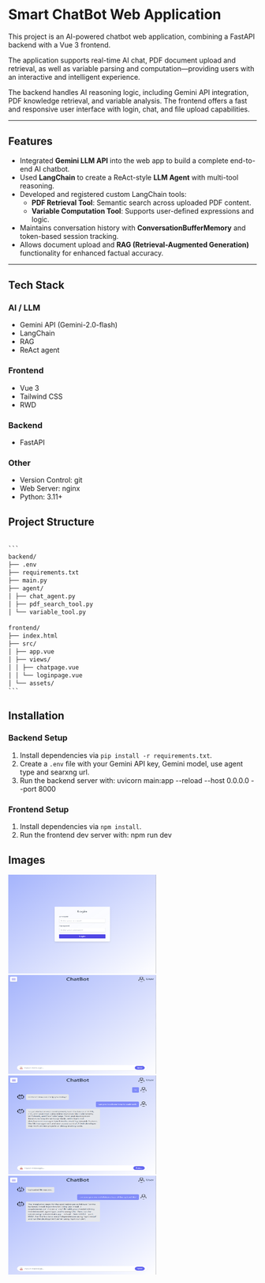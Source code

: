 # Smart ChatBot Web Application
This project is an AI-powered chatbot web application, combining a FastAPI backend with a Vue 3 frontend.

The application supports real-time AI chat, PDF document upload and retrieval, as well as variable parsing and computation—providing users with an interactive and intelligent experience.

The backend handles AI reasoning logic, including Gemini API integration, PDF knowledge retrieval, and variable analysis. The frontend offers a fast and responsive user interface with login, chat, and file upload capabilities.

---

## Features

- Integrated **Gemini LLM API** into the web app to build a complete end-to-end AI chatbot.
- Used **LangChain** to create a ReAct-style **LLM Agent** with multi-tool reasoning.
- Developed and registered custom LangChain tools:
  - **PDF Retrieval Tool**: Semantic search across uploaded PDF content.
  - **Variable Computation Tool**: Supports user-defined expressions and logic.
- Maintains conversation history with **ConversationBufferMemory** and token-based session tracking.
- Allows document upload and **RAG (Retrieval-Augmented Generation)** functionality for enhanced factual accuracy.

---

## Tech Stack

### AI / LLM

- Gemini API (Gemini-2.0-flash)
- LangChain
- RAG
- ReAct agent

### Frontend

- Vue 3
- Tailwind CSS
- RWD

### Backend

- FastAPI

### Other

- Version Control: git
- Web Server: nginx
- Python: 3.11+

## Project Structure

<pre><code>
```
backend/
├── .env
├── requirements.txt
├── main.py
├── agent/
│ ├── chat_agent.py
│ ├── pdf_search_tool.py
│ └── variable_tool.py

frontend/
├── index.html
├── src/
│ ├── app.vue
│ ├── views/
│ │ ├── chatpage.vue
│ │ └── loginpage.vue
│ └── assets/
```
</code></pre>

## Installation

### Backend Setup

1. Install dependencies via `pip install -r requirements.txt`.
2. Create a `.env` file with your Gemini API key, Gemini model, use agent type and searxng url.
3. Run the backend server with:
uvicorn main:app --reload --host 0.0.0.0 --port 8000

### Frontend Setup

1. Install dependencies via `npm install`.
2. Run the frontend dev server with:
npm run dev

## Images

<img src="./other/login.png" alt="Login" width="300" height="200" />
<img src="./other/home.png" alt="Home" width="300" height="200" />
<img src="./other/chat1.png" alt="Chat1" width="300" height="200" />
<img src="./other/chat2.png" alt="Chat2" width="300" height="200" />

